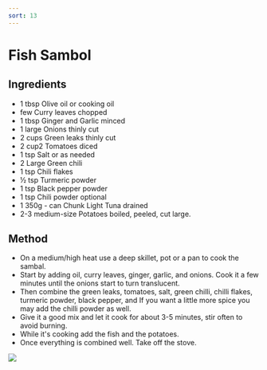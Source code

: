 ```yaml
---
sort: 13
---
```


# Fish Sambol

## Ingredients

* 1 tbsp Olive oil or cooking oil
* few Curry leaves chopped
* 1 tbsp Ginger and Garlic minced
* 1 large Onions thinly cut
* 2 cups Green leaks thinly cut
* 2 cup2 Tomatoes diced
* 1 tsp Salt or as needed
* 2 Large Green chili
* 1 tsp Chili flakes
* ½ tsp Turmeric powder
* 1 tsp Black pepper powder
* 1 tsp Chili powder optional
* 1 350g - can Chunk Light Tuna drained
* 2-3 medium-size Potatoes boiled, peeled, cut large.


## Method

* On a medium/high heat use a deep skillet, pot or a pan to cook the sambal. 
* Start by adding oil, curry leaves, ginger, garlic, and onions. Cook it a few minutes until the onions start to turn translucent. 
* Then combine the green leaks, tomatoes, salt, green chilli, chilli flakes, turmeric powder, black pepper, and If you want a little more spice you may add the chilli powder as well. 
* Give it a good mix and let it cook for about 3-5 minutes, stir often to avoid burning.
* While it's cooking add the fish and the potatoes. 
* Once everything is combined well. Take off the stove.  

<img src="{{site.baseurl}}/images/fish-sambol.jpeg"/>
